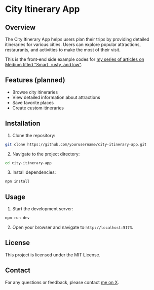 # City Itinerary App

## Overview
The City Itinerary App helps users plan their trips by providing detailed itineraries for various cities. Users can explore popular attractions, restaurants, and activities to make the most of their visit.

This is the front-end side example codes for [my series of articles on Medium titled "Smart, rusty, and low"](https://arie-m-prasetyo.medium.com/).

## Features (planned)
- Browse city itineraries
- View detailed information about attractions
- Save favorite places
- Create custom itineraries

## Installation
1. Clone the repository:
  ```bash
  git clone https://github.com/yourusername/city-itinerary-app.git
  ```
2. Navigate to the project directory:
  ```bash
  cd city-itinerary-app
  ```
3. Install dependencies:
  ```bash
  npm install
  ```

## Usage
1. Start the development server:
  ```bash
  npm run dev
  ```
2. Open your browser and navigate to `http://localhost:5173`.

## License
This project is licensed under the MIT License.

## Contact
For any questions or feedback, please contact [me on X](https://x.com/arisetyo_v2).
